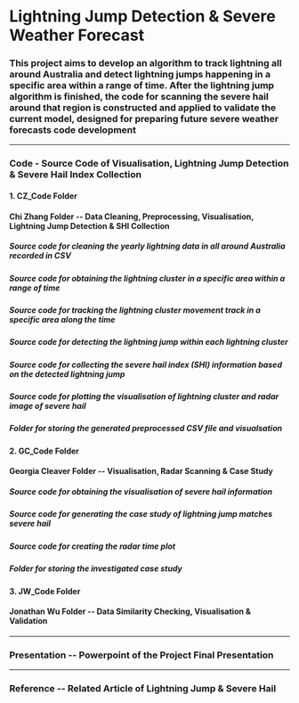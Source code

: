 # Lightning Jump Detection & Severe Weather Forecast

### This project aims to develop an algorithm to track lightning all around Australia and detect lightning jumps happening in a specific area within a range of time. After the lightning jump algorithm is finished, the code for scanning the severe hail around that region is constructed and applied to validate the current model, designed for preparing future severe weather forecasts code development
-----------------------------------------------------------------------------------------------------------------

### Code - Source Code of Visualisation, Lightning Jump Detection & Severe Hail Index Collection

#### 1. CZ_Code Folder
#### Chi Zhang Folder -- Data Cleaning, Preprocessing, Visualisation, Lightning Jump Detection & SHI Collection
##### Source code for cleaning the yearly lightning data in all around Australia recorded in CSV
##### Source code for obtaining the lightning cluster in a specific area within a range of time
##### Source code for tracking the lightning cluster movement track in a specific area along the time
##### Source code for detecting the lightning jump within each lightning cluster
##### Source code for collecting the severe hail index (SHI) information based on the detected lightning jump
##### Source code for plotting the visualisation of lightning cluster and radar image of severe hail
##### Folder for storing the generated preprocessed CSV file and visualsation

#### 2. GC_Code Folder
#### Georgia Cleaver Folder -- Visualisation, Radar Scanning & Case Study
##### Source code for obtaining the visualisation of severe hail information
##### Source code for generating the case study of lightning jump matches severe hail
##### Source code for creating the radar time plot
##### Folder for storing the investigated case study

#### 3. JW_Code Folder
#### Jonathan Wu Folder -- Data Similarity Checking, Visualisation & Validation
-----------------------------------------------------------------------------------------------------------------

### Presentation -- Powerpoint of the Project Final Presentation
-----------------------------------------------------------------------------------------------------------------

### Reference -- Related Article of Lightning Jump & Severe Hail
